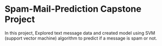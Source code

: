 # Spam-Mail-Prediction Capstone Project
In this project, Explored text message data and created model using SVM (support vector machine) algorithm to predict if a message is spam or not.
